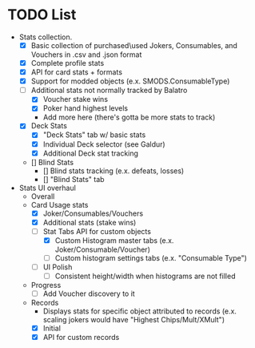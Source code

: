 # TODO List
- Stats collection. 
    - [x] Basic collection of purchased\used Jokers, Consumables, and Vouchers in .csv and .json format
    - [x] Complete profile stats
    - [x] API for card stats + formats
    - [x] Support for modded objects (e.x. SMODS.ConsumableType)
    - [ ] Additional stats not normally tracked by Balatro
        - [x] Voucher stake wins
        - [x] Poker hand highest levels
        - Add more here (there's gotta be more stats to track)
    - [x] Deck Stats
        - [x] "Deck Stats" tab w/ basic stats
        - [x] Individual Deck selector (see Galdur)
        - [x] Additional Deck stat tracking
    - [] Blind Stats
        - [] Blind stats tracking (e.x. defeats, losses)
        - [] "Blind Stats" tab
- Stats UI overhaul
    - Overall
    - Card Usage stats
        - [x] Joker/Consumables/Vouchers
        - [x] Additional stats (stake wins)
        - [ ] Stat Tabs API for custom objects
            - [x] Custom Histogram master tabs (e.x. Joker/Consumable/Voucher)
            - [ ] Custom histogram settings tabs (e.x. "Consumable Type")
        - [ ] UI Polish
            - [ ] Consistent height/width when histograms are not filled
    - Progress
        - [ ] Add Voucher discovery to it
    - Records
        - Displays stats for specific object attributed to records (e.x. scaling jokers would have "Highest Chips/Mult/XMult")
        - [x] Initial
        - [x] API for custom records

